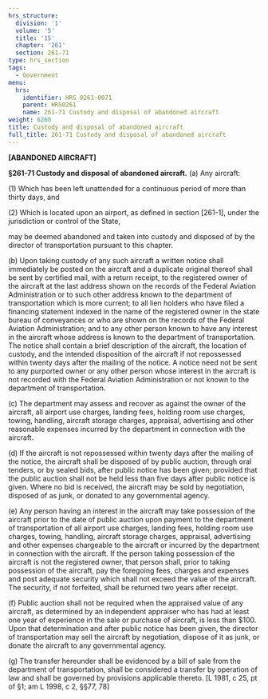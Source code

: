 ```yaml
---
hrs_structure:
  division: '1'
  volume: '5'
  title: '15'
  chapter: '261'
  section: 261-71
type: hrs_section
tags:
  - Government
menu:
  hrs:
    identifier: HRS_0261-0071
    parent: HRS0261
    name: 261-71 Custody and disposal of abandoned aircraft
weight: 6260
title: Custody and disposal of abandoned aircraft
full_title: 261-71 Custody and disposal of abandoned aircraft
---
```

**[ABANDONED AIRCRAFT]**

**§261-71 Custody and disposal of abandoned aircraft.** (a) Any aircraft:

(1) Which has been left unattended for a continuous period of more than thirty days, and

(2) Which is located upon an airport, as defined in section [261-1], under the jurisdiction or control of the State,

may be deemed abandoned and taken into custody and disposed of by the director of transportation pursuant to this chapter.

(b) Upon taking custody of any such aircraft a written notice shall immediately be posted on the aircraft and a duplicate original thereof shall be sent by certified mail, with a return receipt, to the registered owner of the aircraft at the last address shown on the records of the Federal Aviation Administration or to such other address known to the department of transportation which is more current; to all lien holders who have filed a financing statement indexed in the name of the registered owner in the state bureau of conveyances or who are shown on the records of the Federal Aviation Administration; and to any other person known to have any interest in the aircraft whose address is known to the department of transportation. The notice shall contain a brief description of the aircraft, the location of custody, and the intended disposition of the aircraft if not repossessed within twenty days after the mailing of the notice. A notice need not be sent to any purported owner or any other person whose interest in the aircraft is not recorded with the Federal Aviation Administration or not known to the department of transportation.

(c) The department may assess and recover as against the owner of the aircraft, all airport use charges, landing fees, holding room use charges, towing, handling, aircraft storage charges, appraisal, advertising and other reasonable expenses incurred by the department in connection with the aircraft.

(d) If the aircraft is not repossessed within twenty days after the mailing of the notice, the aircraft shall be disposed of by public auction, through oral tenders, or by sealed bids, after public notice has been given; provided that the public auction shall not be held less than five days after public notice is given. Where no bid is received, the aircraft may be sold by negotiation, disposed of as junk, or donated to any governmental agency.

(e) Any person having an interest in the aircraft may take possession of the aircraft prior to the date of public auction upon payment to the department of transportation of all airport use charges, landing fees, holding room use charges, towing, handling, aircraft storage charges, appraisal, advertising and other expenses chargeable to the aircraft or incurred by the department in connection with the aircraft. If the person taking possession of the aircraft is not the registered owner, that person shall, prior to taking possession of the aircraft, pay the foregoing fees, charges and expenses and post adequate security which shall not exceed the value of the aircraft. The security, if not forfeited, shall be returned two years after receipt.

(f) Public auction shall not be required when the appraised value of any aircraft, as determined by an independent appraiser who has had at least one year of experience in the sale or purchase of aircraft, is less than $100\. Upon that determination and after public notice has been given, the director of transportation may sell the aircraft by negotiation, dispose of it as junk, or donate the aircraft to any governmental agency.

(g) The transfer hereunder shall be evidenced by a bill of sale from the department of transportation, shall be considered a transfer by operation of law and shall be governed by provisions applicable thereto. [L 1981, c 25, pt of §1; am L 1998, c 2, §§77, 78]